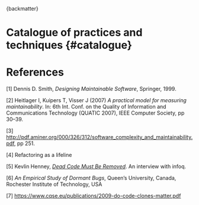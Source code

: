 {backmatter}

# Catalogue of practices and techniques {#catalogue}

# References

[1] Dennis D. Smith, *Designing Maintainable Software*, Springer, 1999.

[2] Heitlager I, Kuipers T, Visser J (2007) *A practical model for measuring maintainability*. In: 6th Int. Conf. on the Quality of Information and Communications Technology (QUATIC 2007), IEEE Computer Society, pp 30–39.

[3] http://pdf.aminer.org/000/326/312/software_complexity_and_maintainability.pdf, pp 251.

[4] Refactoring as a lifeline

[5] Kevlin Henney, [*Dead Code Must Be Removed*](https://www.infoq.com/news/2017/02/dead-code?utm_source=infoqWeeklyNewsletter&utm_medium=WeeklyNL_EditorialContent_culture-methods&utm_campaign=02142017news#anch144792). An interview with infoq.

[6] *An Empirical Study of Dormant Bugs*,
Queen’s University, Canada, Rochester Institute of Technology, USA

[7] https://www.cqse.eu/publications/2009-do-code-clones-matter.pdf
